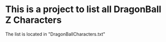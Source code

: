 # This is a project to list all DragonBall Z Characters
The list is located in "DragonBallCharacters.txt"